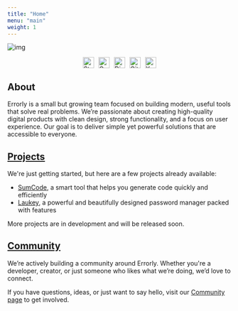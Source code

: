 ```yaml
---
title: "Home"
menu: "main"
weight: 1
---
```


![img](/errorly-banner.jpg)

<style>
  .badges img {
    height: 25px;
  }
</style>

<div class="badges" style="display:flex; align-items:center; justify-content:center; gap:10px;">
  <a href="/" target="_blank" style="text-decoration: none;">
    <img src="https://img.shields.io/badge/status-active-11cf28?style=for-the-badge&labelColor=black&logo=statuspal" alt="Status" />
  </a>
  <a href="mailto:errorlydev@gmail.com" style="text-decoration: none;">
    <img src="https://img.shields.io/badge/Gmail-EA4335?style=for-the-badge&logo=gmail&logoColor=white" alt="Gmail" />
  </a>
  <a href="https://discord.gg/JwfsagYANM" target="_blank" style="text-decoration: none;">
    <img src="https://img.shields.io/badge/Discord-5865F2?style=for-the-badge&logo=discord&logoColor=white" alt="Discord" />
  </a>
  <a href="https://github.com/ERRORLY" target="_blank" style="text-decoration: none;">
    <img src="https://img.shields.io/badge/GitHub-fff?style=for-the-badge&logo=github&logoColor=black" alt="GitHub" />
  </a>
  <a href="https://x.com/ErrorlyDev" target="_blank" style="text-decoration: none;">
    <img src="https://img.shields.io/badge/X.COM-000000?style=for-the-badge&logo=X&logoColor=white" alt="X" />
  </a>
</div>

## About

Errorly is a small but growing team focused on building modern, useful tools that solve real problems. We’re passionate about creating high-quality digital products with clean design, strong functionality, and a focus on user experience. Our goal is to deliver simple yet powerful solutions that are accessible to everyone.

## [Projects](/projects)

We're just getting started, but here are a few projects already available:

- [SumCode](/sumcode), a smart tool that helps you generate code quickly and efficiently
- [Laukey](/Laukey), a powerful and beautifully designed password manager packed with features

More projects are in development and will be released soon.

## [Community](/community)

We’re actively building a community around Errorly. Whether you're a developer, creator, or just someone who likes what we’re doing, we’d love to connect.

If you have questions, ideas, or just want to say hello, visit our [Community page](/community) to get involved.
